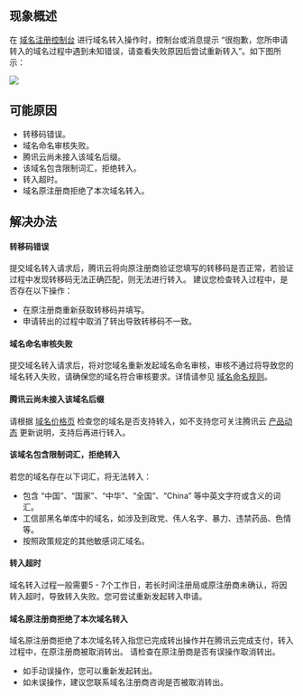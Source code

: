 ## 现象概述
在 [域名注册控制台](https://console.cloud.tencent.com/domain/mydomain) 进行域名转入操作时，控制台或消息提示 “很抱歉，您所申请转入的域名过程中遇到未知错误，请查看失败原因后尝试重新转入”。如下图所示：

![](https://qcloudimg.tencent-cloud.cn/raw/f4b3e19be6ec0d3d32eeca4cfc1961ef.png)

## 可能原因
- 转移码错误。
- 域名命名审核失败。
- 腾讯云尚未接入该域名后缀。
- 该域名包含限制词汇，拒绝转入。
- 转入超时。
- 域名原注册商拒绝了本次域名转入。


## 解决办法
#### 转移码错误
提交域名转入请求后，腾讯云将向原注册商验证您填写的转移码是否正常，若验证过程中发现转移码无法正确匹配，则无法进行转入。
建议您检查转入过程中，是否存在以下操作：
- 在原注册商重新获取转移码并填写。
- 申请转出的过程中取消了转出导致转移码不一致。

#### 域名命名审核失败
提交域名转入请求后，将对您域名重新发起域名命名审核，审核不通过将导致您的域名转入失败，请确保您的域名符合审核要求。详情请参见 [域名命名规则](https://cloud.tencent.com/document/product/242/41245)。


#### 腾讯云尚未接入该域名后缀
请根据 [域名价格页](https://buy.cloud.tencent.com/domain/price?type=tran) 检查您的域名是否支持转入，如不支持您可关注腾讯云 [产品动态](https://cloud.tencent.com/document/product/242/42121) 更新说明，支持后再进行转入。

#### 该域名包含限制词汇，拒绝转入
若您的域名存在以下词汇，将无法转入：
- 包含 “中国”、“国家”、“中华”、“全国”、“China” 等中英文字符或含义的词汇。
- 工信部黑名单库中的域名，如涉及到政党、伟人名字、暴力、违禁药品、色情等。
- 按照政策规定的其他敏感词汇域名。

#### 转入超时
域名转入过程一般需要5 - 7个工作日，若长时间注册局或原注册商未确认，将因转入超时，导致转入失败。您可尝试重新发起转入申请。

#### 域名原注册商拒绝了本次域名转入
域名原注册商拒绝了本次域名转入指您已完成转出操作并在腾讯云完成支付，转入过程中，在原注册商被取消转出。
请检查在原注册商是否有误操作取消转出。
- 如手动误操作，您可以重新发起转出。
- 如未误操作，建议您联系域名注册商咨询是否被取消转出。















